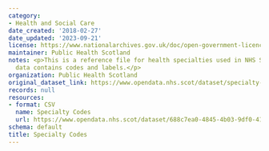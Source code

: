 ```yaml
---
category:
- Health and Social Care
date_created: '2018-02-27'
date_updated: '2023-09-21'
license: https://www.nationalarchives.gov.uk/doc/open-government-licence/version/3/
maintainer: Public Health Scotland
notes: <p>This is a reference file for health specialties used in NHS Scotland.  The
  data contains codes and labels.</p>
organization: Public Health Scotland
original_dataset_link: https://www.opendata.nhs.scot/dataset/specialty-codes
records: null
resources:
- format: CSV
  name: Specialty Codes
  url: https://www.opendata.nhs.scot/dataset/688c7ea0-4845-4b03-9df0-4149c72cb7f0/resource/6f2e3da0-b1b5-46cc-ac04-78495daedfa3/download/specialty-codes.csv
schema: default
title: Specialty Codes
---
```

